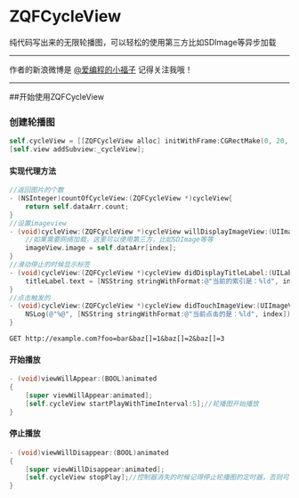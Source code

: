 # ZQFCycleView
纯代码写出来的无限轮播图，可以轻松的使用第三方比如SDImage等异步加载

---
作者的新浪微博是 [@爱编程的小福子](http://weibo.com/zengqingf) 记得关注我哦！

---

##开始使用ZQFCycleView
### 创建轮播图


```objective-c
self.cycleView = [[ZQFCycleView alloc] initWithFrame:CGRectMake(0, 20, width, 180) delegate:self];
[self.view addSubview:_cycleView];
```

#### 实现代理方法

```objective-c
//返回图片的个数
- (NSInteger)countOfCycleView:(ZQFCycleView *)cycleView{
    return self.dataArr.count;
}
//设置imageview
- (void)cycleView:(ZQFCycleView *)cycleView willDisplayImageView:(UIImageView *)imageView index:(NSInteger)index{
    //如果需要网络加载，这里可以使用第三方，比如SDImage等等
    imageView.image = self.dataArr[index];
}
//滑动停止的时候显示标签
- (void)cycleView:(ZQFCycleView *)cycleView didDisplayTitleLabel:(UILabel *)titleLabel index:(NSInteger)index{
    titleLabel.text = [NSString stringWithFormat:@"当前的索引是：%ld", index];
}
//点击触发的
- (void)cycleView:(ZQFCycleView *)cycleView didTouchImageView:(UIImageView *)imageView  titleLabel:(UILabel *)titleLabel index:(NSInteger)index{
    NSLog(@"%@", [NSString stringWithFormat:@"当前点击的是：%ld", index]);
}
```

    GET http://example.com?foo=bar&baz[]=1&baz[]=2&baz[]=3

#### 开始播放

```objective-c
- (void)viewWillAppear:(BOOL)animated
{
    [super viewWillAppear:animated];
    [self.cycleView startPlayWithTimeInterval:5];//轮播图开始播放
}
```

#### 停止播放

```objective-c
- (void)viewWillDisappear:(BOOL)animated
{
    [super viewWillDisappear:animated];
    [self.cycleView stopPlay];//控制器消失的时候记得停止轮播图的定时器，否则可能出现内存泄露
}
```
